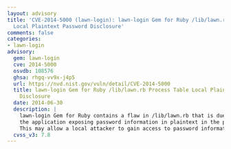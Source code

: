 ```yaml
---
layout: advisory
title: 'CVE-2014-5000 (lawn-login): lawn-login Gem for Ruby /lib/lawn.rb Process Table
  Local Plaintext Password Disclosure'
comments: false
categories:
- lawn-login
advisory:
  gem: lawn-login
  cve: 2014-5000
  osvdb: 108576
  ghsa: rhgq-vv9x-j4p5
  url: https://nvd.nist.gov/vuln/detail/CVE-2014-5000
  title: lawn-login Gem for Ruby /lib/lawn.rb Process Table Local Plaintext Password
    Disclosure
  date: 2014-06-30
  description: |
    lawn-login Gem for Ruby contains a flaw in /lib/lawn.rb that is due to
    the application exposing password information in plaintext in the process table.
    This may allow a local attacker to gain access to password information.
  cvss_v3: 7.8
---
```

